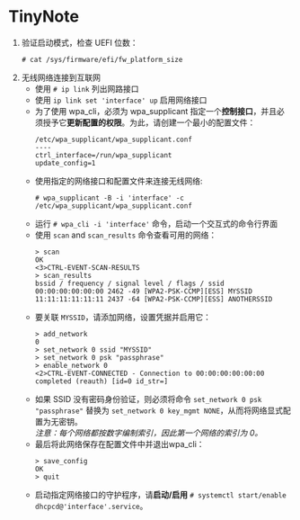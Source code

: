 # TinyNote
1. 验证启动模式，检查 UEFI 位数：
   ```
   # cat /sys/firmware/efi/fw_platform_size
   ```
2. 无线网络连接到互联网
   - 使用 `# ip link` 列出网路接口
   - 使用 `ip link set 'interface' up` 启用网络接口
   - 为了使用 wpa_cli，必须为 wpa_supplicant 指定一个**控制接口**，并且必须授予它**更新配置的权限**。为此，请创建一个最小的配置文件：
     ```
     /etc/wpa_supplicant/wpa_supplicant.conf
     ----
     ctrl_interface=/run/wpa_supplicant
     update_config=1
     ```
    - 使用指定的网络接口和配置文件来连接无线网络:
       ```
       # wpa_supplicant -B -i 'interface' -c /etc/wpa_supplicant/wpa_supplicant.conf
       ```
    - 运行 `# wpa_cli -i 'interface'` 命令，启动一个交互式的命令行界面
    - 使用 `scan` and `scan_results` 命令查看可用的网络：
      ```
      > scan
      OK
      <3>CTRL-EVENT-SCAN-RESULTS
      > scan_results
      bssid / frequency / signal level / flags / ssid
      00:00:00:00:00:00 2462 -49 [WPA2-PSK-CCMP][ESS] MYSSID
      11:11:11:11:11:11 2437 -64 [WPA2-PSK-CCMP][ESS] ANOTHERSSID
      ```
    - 要关联 `MYSSID`，请添加网络，设置凭据并启用它：
      ```
      > add_network
      0
      > set_network 0 ssid "MYSSID"
      > set_network 0 psk "passphrase"
      > enable_network 0
      <2>CTRL-EVENT-CONNECTED - Connection to 00:00:00:00:00:00 completed (reauth) [id=0 id_str=]
      ```
    - 如果 SSID 没有密码身份验证，则必须将命令 `set_network 0 psk "passphrase"` 替换为 `set_network 0 key_mgmt NONE`，从而将网络显式配置为无密钥。<br>
      *注意：每个网络都按数字编制索引，因此第一个网络的索引为 0。*
    - 最后将此网络保存在配置文件中并退出wpa_cli：
      ```
      > save_config
      OK
      > quit
      ```
    - 启动指定网络接口的守护程序，请**启动/启用** `# systemctl start/enable dhcpcd@'interface'.service`。
